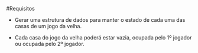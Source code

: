 #Requisitos

*  Gerar uma estrutura de dados para manter o estado de cada
uma das casas de um jogo da velha.

* Cada casa do jogo da velha poderá estar vazia, ocupada
pelo 1º jogador ou ocupada pelo 2º jogador.
